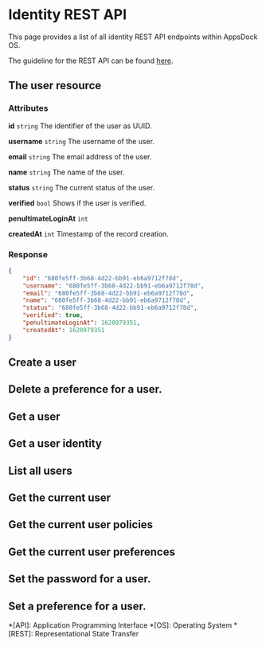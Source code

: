 # Identity REST API

This page provides a list of all identity REST API endpoints within AppsDock OS.

The guideline for the REST API can be found [here](../../../gettingstarted/guidelines/rest-api).

## The user resource

### Attributes

**id** `string`
The identifier of the user as UUID.

**username** `string`
The username of the user.

**email** `string`
The email address of the user.

**name** `string`
The name of the user.

**status** `string`
The current status of the user.

**verified** `bool`
Shows if the user is verified.

**penultimateLoginAt** `int`


**createdAt** `int`
Timestamp of the record creation.

### Response

~~~json
{
    "id": "680fe5ff-3b68-4d22-bb91-eb6a9712f78d",
    "username": "680fe5ff-3b68-4d22-bb91-eb6a9712f78d",
    "email": "680fe5ff-3b68-4d22-bb91-eb6a9712f78d",
    "name": "680fe5ff-3b68-4d22-bb91-eb6a9712f78d",
    "status": "680fe5ff-3b68-4d22-bb91-eb6a9712f78d",
    "verified": true,
    "penultimateLoginAt": 1620979351,
    "createdAt": 1620979351
}
~~~

## Create a user

## Delete a preference for a user.

## Get a user

## Get a user identity

## List all users

## Get the current user

## Get the current user policies

## Get the current user preferences

## Set the password for a user.

## Set a preference for a user.


*[API]: Application Programming Interface
*[OS]: Operating System
*[REST]: Representational State Transfer
